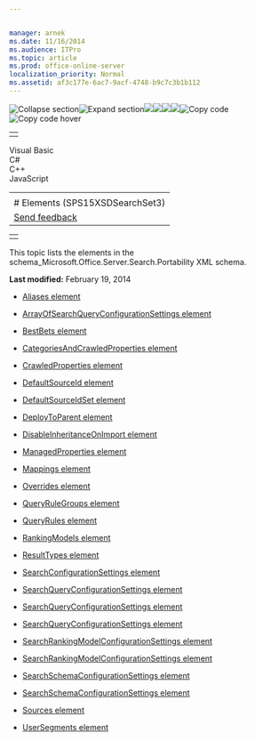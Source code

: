 ```yaml
---


manager: arnek
ms.date: 11/16/2014
ms.audience: ITPro
ms.topic: article
ms.prod: office-online-server
localization_priority: Normal
ms.assetid: af3c177e-6ac7-9acf-4748-b9c7c3b1b112
---
```


![Collapse
section](../icons/collapse_all.gif "Collapse section")![Expand
section](../icons/expand_all.gif "Expand section")![](../icons/collapse_all.gif)![](../icons/expand_all.gif)![](../icons/dropdown.gif)![](../icons/dropdownHover.gif)![Copy
code](../icons/copycode.gif "Copy code")![Copy code
hover](../icons/copycodeHighlight.gif "Copy code hover")
<table>
<tbody>
<tr class="odd">
<td align="left"></td>
</tr>
</tbody>
</table>

Visual Basic  
C\#  
C++  
JavaScript  

<table>
<tbody>
<tr class="odd">
<td align="left"><span id="runningHeaderText"></span></td>
</tr>
<tr class="even">
<td align="left"># Elements (SPS15XSDSearchSet3)</td>
</tr>
<tr class="odd">
<td align="left"><span id="headfeedbackarea" class="feedbackhead"><a href="javascript:SubmitFeedback(&#39;docthis@Microsoft.com&#39;,&#39;&#39;,&#39;&#39;,&#39;&#39;,&#39;1.0.18082.1225&#39;,&#39;%0\dThank%20you%20for%20your%20feedback.%20The%20developer%20writing%20teams%20use%20your%20feedback%20to%20improve%20documentation.%20While%20we%20are%20reviewing%20your%20feedback,%20we%20may%20send%20you%20e-mail%20to%20ask%20for%20clarification%20or%20feedback%20on%20a%20solution.%20We%20do%20not%20use%20your%20e-mail%20address%20for%20any%20other%20purpose%20and%20we%20delete%20it%20after%20we%20finish%20our%20review.%0\AFor%20further%20information%20about%20the%20privacy%20policies%20of%20Microsoft,%20please%20see%20http://privacy.microsoft.com/en-us/default.aspx.%0\A%0\d&#39;,&#39;Customer%20feedback&#39;);">Send feedback</a></span></td>
</tr>
</tbody>
</table>

<table>
<colgroup>
<col width="100%" />
</colgroup>
<tbody>
<tr class="odd">
<td align="left"></td>
</tr>
</tbody>
</table>

This topic lists the elements in the <span
class="keyword">schema\_Microsoft.Office.Server.Search.Portability</span>
XML schema.

**Last modified:** February 19, 2014

-   [Aliases element](aliases-element-searchschemaconfigurationsettings-complextypesps15xsdsearchset3.htm)

-   [ArrayOfSearchQueryConfigurationSettings
    element](arrayofsearchqueryconfigurationsettings-element-sps15xsdsearchset3.htm)

-   [BestBets element](bestbets-element-searchqueryconfigurationsettings-complextypesps15xsdsearchset3.htm)

-   [CategoriesAndCrawledProperties
    element](categoriesandcrawledproperties-element-searchschemaconfigurationsettings-complex.htm)

-   [CrawledProperties
    element](crawledproperties-element-searchschemaconfigurationsettings-complextypesps15xsds.htm)

-   [DefaultSourceId element](defaultsourceid-element-searchqueryconfigurationsettings-complextypesps15xsdsear.htm)

-   [DefaultSourceIdSet
    element](defaultsourceidset-element-searchqueryconfigurationsettings-complextypesps15xsds.htm)

-   [DeployToParent element](deploytoparent-element-searchqueryconfigurationsettings-complextypesps15xsdsearc.htm)

-   [DisableInheritanceOnImport
    element](disableinheritanceonimport-element-searchqueryconfigurationsettings-complextypes.htm)

-   [ManagedProperties
    element](managedproperties-element-searchschemaconfigurationsettings-complextypesps15xsds.htm)

-   [Mappings element](mappings-element-searchschemaconfigurationsettings-complextypesps15xsdsearchset3.htm)

-   [Overrides element](overrides-element-searchschemaconfigurationsettings-complextypesps15xsdsearchset.htm)

-   [QueryRuleGroups element](queryrulegroups-element-searchqueryconfigurationsettings-complextypesps15xsdsear.htm)

-   [QueryRules element](queryrules-element-searchqueryconfigurationsettings-complextypesps15xsdsearchset.htm)

-   [RankingModels element](rankingmodels-element-searchrankingmodelconfigurationsettings-complextypesps15xs.htm)

-   [ResultTypes element](resulttypes-element-searchqueryconfigurationsettings-complextypesps15xsdsearchse.htm)

-   [SearchConfigurationSettings
    element](searchconfigurationsettings-element-sps15xsdsearchset3.htm)

-   [SearchQueryConfigurationSettings
    element](searchqueryconfigurationsettings-element-searchconfigurationsettings-complextype.htm)

-   [SearchQueryConfigurationSettings
    element](searchqueryconfigurationsettings-element-arrayofsearchqueryconfigurationsettings.htm)

-   [SearchQueryConfigurationSettings
    element](searchqueryconfigurationsettings-element-sps15xsdsearchset3.htm)

-   [SearchRankingModelConfigurationSettings
    element](searchrankingmodelconfigurationsettings-element-sps15xsdsearchset3.htm)

-   [SearchRankingModelConfigurationSettings
    element](searchrankingmodelconfigurationsettings-element-searchconfigurationsettings-comp.htm)

-   [SearchSchemaConfigurationSettings
    element](searchschemaconfigurationsettings-element-searchconfigurationsettings-complextyp.htm)

-   [SearchSchemaConfigurationSettings
    element](searchschemaconfigurationsettings-element-sps15xsdsearchset3.htm)

-   [Sources element](sources-element-searchqueryconfigurationsettings-complextypesps15xsdsearchset3.htm)

-   [UserSegments element](usersegments-element-searchqueryconfigurationsettings-complextypesps15xsdsearchs.htm)








